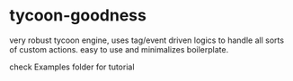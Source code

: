 # tycoon-goodness

very robust tycoon engine, uses tag/event driven logics to handle all sorts of custom actions. easy to use and minimalizes boilerplate.

check Examples folder for tutorial
